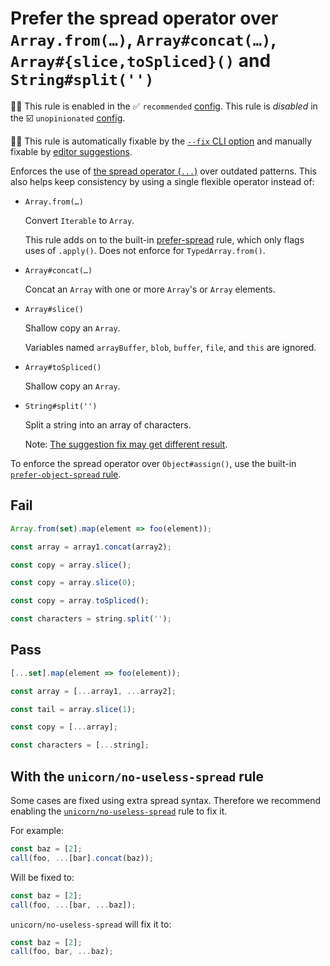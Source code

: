 # Prefer the spread operator over `Array.from(…)`, `Array#concat(…)`, `Array#{slice,toSpliced}()` and `String#split('')`

💼🚫 This rule is enabled in the ✅ `recommended` [config](https://github.com/sindresorhus/eslint-plugin-unicorn#recommended-config). This rule is _disabled_ in the ☑️ `unopinionated` [config](https://github.com/sindresorhus/eslint-plugin-unicorn#recommended-config).

🔧💡 This rule is automatically fixable by the [`--fix` CLI option](https://eslint.org/docs/latest/user-guide/command-line-interface#--fix) and manually fixable by [editor suggestions](https://eslint.org/docs/latest/use/core-concepts#rule-suggestions).

<!-- end auto-generated rule header -->
<!-- Do not manually modify this header. Run: `npm run fix:eslint-docs` -->

Enforces the use of [the spread operator (`...`)](https://developer.mozilla.org/en-US/docs/Web/JavaScript/Reference/Operators/Spread_syntax) over outdated patterns. This also helps keep consistency by using a single flexible operator instead of:

- `Array.from(…)`

	Convert `Iterable` to `Array`.

	This rule adds on to the built-in [prefer-spread](https://eslint.org/docs/rules/prefer-spread) rule, which only flags uses of `.apply()`. Does not enforce for `TypedArray.from()`.

- `Array#concat(…)`

	Concat an `Array` with one or more `Array`'s or `Array` elements.

- `Array#slice()`

	Shallow copy an `Array`.

	Variables named `arrayBuffer`, `blob`, `buffer`, `file`, and `this` are ignored.

- `Array#toSpliced()`

	Shallow copy an `Array`.

- `String#split('')`

	Split a string into an array of characters.

	Note: [The suggestion fix may get different result](https://stackoverflow.com/questions/4547609/how-to-get-character-array-from-a-string/34717402#34717402).

To enforce the spread operator over `Object#assign()`, use the built-in [`prefer-object-spread` rule](https://eslint.org/docs/rules/prefer-object-spread).

## Fail

```js
Array.from(set).map(element => foo(element));
```

```js
const array = array1.concat(array2);
```

```js
const copy = array.slice();
```

```js
const copy = array.slice(0);
```

```js
const copy = array.toSpliced();
```

```js
const characters = string.split('');
```

## Pass

```js
[...set].map(element => foo(element));
```

```js
const array = [...array1, ...array2];
```

```js
const tail = array.slice(1);
```

```js
const copy = [...array];
```

```js
const characters = [...string];
```

## With the `unicorn/no-useless-spread` rule

Some cases are fixed using extra spread syntax. Therefore we recommend enabling the [`unicorn/no-useless-spread`](./no-useless-spread.md) rule to fix it.

For example:

```js
const baz = [2];
call(foo, ...[bar].concat(baz));
```

Will be fixed to:

```js
const baz = [2];
call(foo, ...[bar, ...baz]);
```

`unicorn/no-useless-spread` will fix it to:

```js
const baz = [2];
call(foo, bar, ...baz);
```
